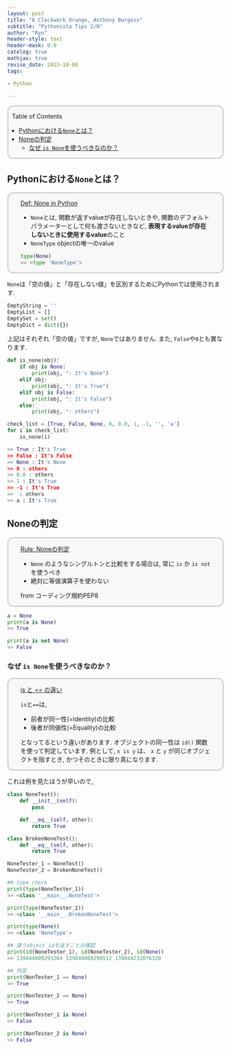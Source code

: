 ```yaml
---
layout: post
title: "A Clockwork Orange, Anthony Burgess"
subtitle: "Pythonista Tips 2/N"
author: "Ryo"
header-style: text
header-mask: 0.0
catelog: true
mathjax: true
revise_date: 2023-10-08
tags:

- Python

---
```


<div style='border-radius: 1em; border-style:solid; border-color:#D3D3D3; background-color:#F8F8F8'>

<p class="h4">&nbsp;&nbsp;Table of Contents</p>

<!-- START doctoc generated TOC please keep comment here to allow auto update -->
<!-- DON'T EDIT THIS SECTION, INSTEAD RE-RUN doctoc TO UPDATE -->

- [Pythonにおける`None`とは？](#python%E3%81%AB%E3%81%8A%E3%81%91%E3%82%8Bnone%E3%81%A8%E3%81%AF)
- [Noneの判定](#none%E3%81%AE%E5%88%A4%E5%AE%9A)
  - [なぜ `is None`を使うべきなのか？](#%E3%81%AA%E3%81%9C-is-none%E3%82%92%E4%BD%BF%E3%81%86%E3%81%B9%E3%81%8D%E3%81%AA%E3%81%AE%E3%81%8B)

<!-- END doctoc generated TOC please keep comment here to allow auto update -->


</div>

## Pythonにおける`None`とは？

<div style='padding-left: 2em; padding-right: 2em; border-radius: 1em; border-style:solid; border-color:#D3D3D3; background-color:#F8F8F8'>
<p class="h4"><ins>Def: None in Python</ins></p>

- `None`とは, 関数が返すvalueが存在しないときや, 関数のデフォルトパラメーターとして何も渡さないときなど, **表現するvalueが存在しないときに使用するvalue**のこと
- `NoneType` objectの唯一のvalue

```python
type(None)
>> <type 'NoneType'>
```

</div>

`None`は「空の値」と「存在しない値」を区別するためにPythonでは使用されます. 

```python
EmptyString = ''
EmptyList = []
EmptySet = set()
EmptyDict = dict({})
```

上記はそれぞれ「空の値」ですが, `None`ではありません.
また, `False`や`0`とも異なります. 

```python
def is_none(obj):
    if obj is None:
        print(obj, ": It's None")
    elif obj:
        print(obj, ": It's True")
    elif obj is False:
        print(obj, ": It's False")
    else:
        print(obj, ": others")

check_list = [True, False, None, 0, 0.0, 1, -1, '', 'a']
for i in check_list:
    is_none(i)

>> True : It's True
>> False : It's False
>> None : It's None
>> 0 : others
>> 0.0 : others
>> 1 : It's True
>> -1 : It's True
>>  : others
>> a : It's True
```


## Noneの判定

<div style='padding-left: 2em; padding-right: 2em; border-radius: 1em; border-style:solid; border-color:#D3D3D3; background-color:#F8F8F8'>
<p class="h4"><ins>Rule: Noneの判定</ins></p>

- `None` のようなシングルトンと比較をする場合は, 常に `is` か `is not` を使うべき
- 絶対に等値演算子を使わない

from コーディング規約PEP8

</div>

```python
a = None
print(a is None)
>> True

print(a is not None)
>> False
```

### なぜ `is None`を使うべきなのか？

<div style='padding-left: 2em; padding-right: 2em; border-radius: 1em; border-style:solid; border-color:#D3D3D3; background-color:#F8F8F8'>
<p class="h4"><ins>is と == の違い</ins></p>

`is`と`==`は, 

- 前者が同一性(=Identity)の比較
- 後者が同値性(=Equality)の比較

となってるという違いがあります. オブジェクトの同一性は `id()` 関数を使って判定しています. 
例として, `x is y` は、 `x` と `y` が同じオブジェクトを指すとき, かつそのときに限り真になります.

</div>

これは例を見たほうが早いので, 

```python
class NoneTest():
    def __init__(self):
        pass

    def __eq__(self, other):
        return True

class BrokenNoneTest():
    def __eq__(self, other):
        return True

NoneTester_1 = NoneTest()
NoneTester_2 = BrokenNoneTest()

## type check
print(type(NoneTester_1))
>> <class '__main__.NoneTest'>

print(type(NoneTester_2))
>> <class '__main__.BrokenNoneTest'>

print(type(None))
>> <class 'NoneType'>

## 違うobject idを返すことの確認
print(id(NoneTester_1), id(NoneTester_2), id(None))
>> 139844009293264 139844009290512 139844232076320

## 判定
print(NonTester_1 == None)
>> True

print(NonTester_2 == None)
>> True

print(NonTester_1 is None)
>> False

print(NonTester_2 is None)
>> False
```
